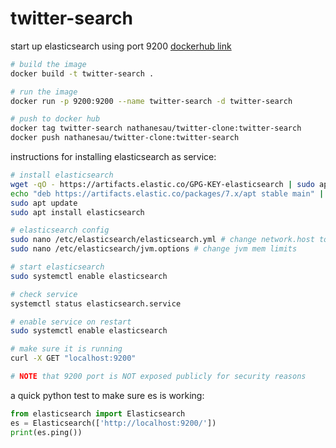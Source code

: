 # twitter-search

start up elasticsearch using port 9200 [dockerhub link](https://hub.docker.com/repository/docker/nathanesau/twitter-clone)

```bash
# build the image
docker build -t twitter-search .

# run the image
docker run -p 9200:9200 --name twitter-search -d twitter-search

# push to docker hub
docker tag twitter-search nathanesau/twitter-clone:twitter-search
docker push nathanesau/twitter-clone:twitter-search
```

instructions for installing elasticsearch as service:

```bash
# install elasticsearch
wget -qO - https://artifacts.elastic.co/GPG-KEY-elasticsearch | sudo apt-key add -
echo "deb https://artifacts.elastic.co/packages/7.x/apt stable main" | sudo tee -a /etc/apt/sources.list.d/elastic-7.x.list
sudo apt update
sudo apt install elasticsearch

# elasticsearch config
sudo nano /etc/elasticsearch/elasticsearch.yml # change network.host to localhost
sudo nano /etc/elasticsearch/jvm.options # change jvm mem limits

# start elasticsearch
sudo systemctl enable elasticsearch

# check service
systemctl status elasticsearch.service

# enable service on restart
sudo systemctl enable elasticsearch

# make sure it is running
curl -X GET "localhost:9200"

# NOTE that 9200 port is NOT exposed publicly for security reasons
```

a quick python test to make sure es is working:

```python
from elasticsearch import Elasticsearch
es = Elasticsearch(['http://localhost:9200/'])
print(es.ping())
```